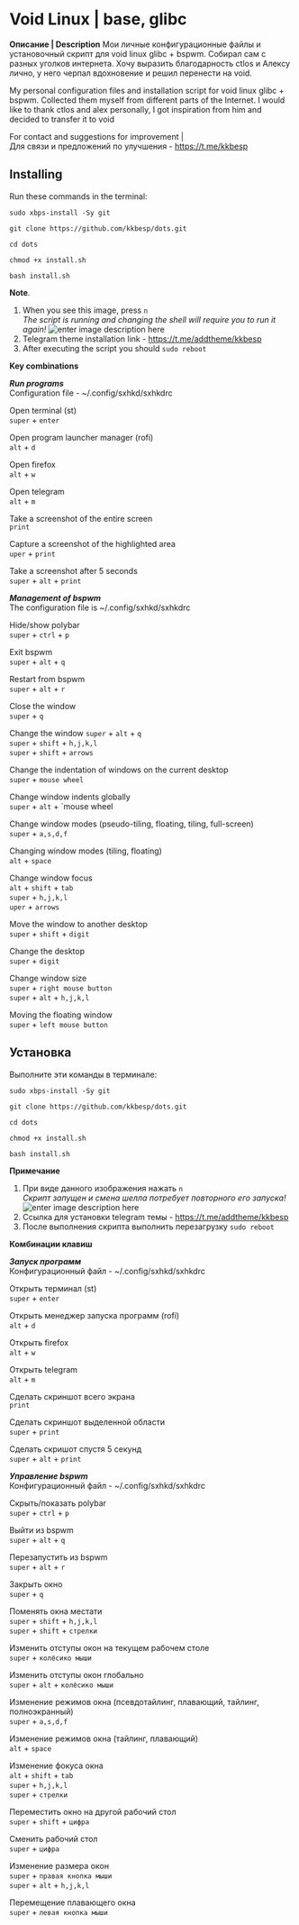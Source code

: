 # Void Linux | base, glibc

**Описание | Description**
Мои личные конфигурационные файлы и установочный скрипт для void linux glibc + bspwm. Собирал сам с разных уголков интернета. Хочу выразить благодарность ctlos и Алексу лично, у него черпал вдохновение и решил перенести на void.


My personal configuration files and installation script for void linux glibc + bspwm. Collected them myself from different parts of the Internet. I would like to thank ctlos and alex personally, I got inspiration from him and decided to transfer it to void


For contact and suggestions for improvement |  
Для связи и предложений по улучшения - https://t.me/kkbesp


## **Installing**
Run these commands in the terminal:

   `sudo xbps-install -Sy git`  


   `git clone https://github.com/kkbesp/dots.git`  


   `cd dots`   


   `chmod +x install.sh`  


   `bash install.sh`  

**Note**.
1. When you see this image, press `n`  
*The script is running and changing the shell will require you to run it again!*
![enter image description here](https://i.imgur.com/ow2BU9x.png)  
2. Telegram theme installation link - https://t.me/addtheme/kkbesp
3. After executing the script you should
`sudo reboot`

**Key combinations**


***Run programs***  
Configuration file - ~/.config/sxhkd/sxhkdrc

Open terminal (st)  
`super` + `enter`

Open program launcher manager (rofi)  
`alt` + `d`

Open firefox  
`alt` + `w`

Open telegram  
`alt` + `m`

Take a screenshot of the entire screen  
`print`

Capture a screenshot of the highlighted area  
`uper` + `print`

Take a screenshot after 5 seconds  
`super` + `alt` + `print`


***Management of bspwm***  
The configuration file is ~/.config/sxhkd/sxhkdrc

Hide/show polybar  
`super` + `ctrl` + `p`

Exit bspwm  
`super` + `alt` + `q`

Restart from bspwm  
`super` + `alt` + `r`

Close the window  
`super` + `q`

Change the window `super` + `alt` + `q`  
`super` + `shift` + `h,j,k,l`  
`super` + `shift` + `arrows`

Change the indentation of windows on the current desktop  
`super` + `mouse wheel`

Change window indents globally  
`super` + `alt` + `mouse wheel

Change window modes (pseudo-tiling, floating, tiling, full-screen)  
`super` + `a,s,d,f`

Changing window modes (tiling, floating)  
`alt` + `space`

Change window focus  
`alt` + `shift` + `tab`  
`super` + `h,j,k,l`  
`uper` + `arrows`  

Move the window to another desktop    
`super` + `shift` + `digit`

Change the desktop  
`super` + `digit`

Change window size  
`super` + `right mouse button`  
`super` + `alt` + `h,j,k,l`  

Moving the floating window  
`super` + `left mouse button`  


## **Установка**
Выполните эти команды в терминале:

  `sudo xbps-install -Sy git`  


  `git clone https://github.com/kkbesp/dots.git`  


   `cd dots`  


   `chmod +x install.sh`  


   `bash install.sh`  



**Примечание**
1. При виде данного изображения нажать `n`  
*Скрипт запущен и смена шелла потребует повторного его запуска!*
![enter image description here](https://i.imgur.com/ow2BU9x.png)  
2. Ссылка для установки telegram темы - https://t.me/addtheme/kkbesp
3. После выполнения скрипта выполнить перезагрузку `sudo reboot`  


**Комбинации клавиш**


***Запуск программ***  
Конфигурационный файл - ~/.config/sxhkd/sxhkdrc

Открыть терминал (st)  
`super` + `enter`

Открыть менеджер запуска программ (rofi)  
`alt` + `d`

Открыть firefox  
`alt` + `w`

Открыть telegram  
`alt` + `m`

Сделать скриншот всего экрана  
`print`

Сделать скриншот выделенной области  
`super` + `print`

Сделать скришот спустя 5 секунд  
`super` + `alt` + `print`


***Управление bspwm***  
Конфигурационный файл - ~/.config/sxhkd/sxhkdrc

Скрыть/показать polybar  
`super` + `ctrl` + `p`

Выйти из bspwm  
`super` + `alt` + `q`

Перезапустить из bspwm  
`super` + `alt` + `r`

Закрыть окно  
`super` + `q`

Поменять окна местати  
`super` + `shift` + `h,j,k,l`  
`super` + `shift` + `стрелки`

Изменить отступы окон на текущем рабочем столе  
`super` + `колёсико мыши`

Изменить отступы окон глобально  
`super` + `alt` + `колёсико мыши`

Изменение режимов окна (псевдотайлинг, плавающий, тайлинг, полноэкранный)  
`super` + `a,s,d,f`

Изменение режимов окна (тайлинг, плавающий)  
`alt` + `space`

Изменение фокуса окна  
`alt` + `shift` + `tab`  
`super` + `h,j,k,l`  
`super` + `стрелки`  

Переместить окно на другой рабочий стол    
`super` + `shift` + `цифра`

Сменить рабочий стол  
`super` + `цифра`

Изменение размера окон  
`super` + `правая кнопка мыши`    
`super` + `alt` + `h,j,k,l`  

Перемещение плавающего окна  
`super` + `левая кнопка мыши`
